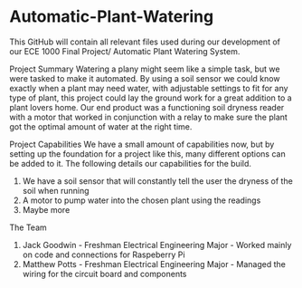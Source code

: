 # Automatic-Plant-Watering
This GitHub will contain all relevant files used during our development of our ECE 1000 Final Project/ Automatic Plant Watering System.

Project Summary
Watering a plany might seem like a simple task, but we were tasked to make it automated. By using a soil sensor we could know exactly when a plant may need water, with adjustable settings to fit for any type of plant, this project could lay the ground work for a great addition to a plant lovers home. Our end product was a functioning soil dryness reader with a motor that worked in conjunction with a relay to make sure the plant got the optimal amount of water at the right time. 

Project Capabilities
We have a small amount of capabilities now, but by setting up the foundation for a project like this, many different options can be added to it. The following details our capabilities for the build.
1. We have a soil sensor that will constantly tell the user the dryness of the soil when running
2. A motor to pump water into the chosen plant using the readings
3. Maybe more

The Team
1. Jack Goodwin - Freshman Electrical Engineering Major - Worked mainly on code and connections for Raspeberry Pi
2. Matthew Potts - Freshman Electrical Engineering Major -  Managed the wiring for the circuit board and components

